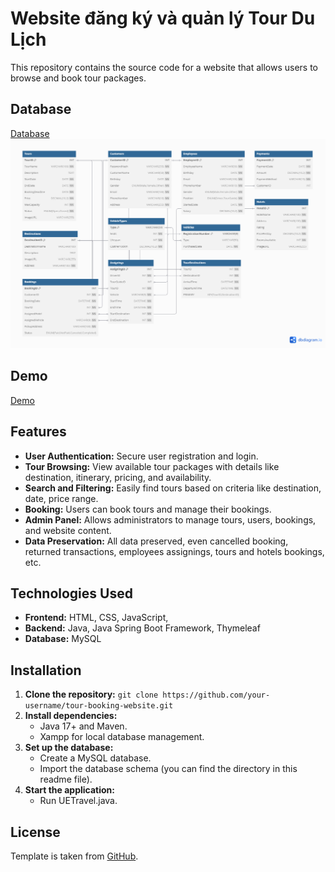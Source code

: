 # Website đăng ký và quản lý Tour Du Lịch

This repository contains the source code for a website that allows users to browse and book tour packages.

## Database

[Database](https://github.com/EnderMagician/Database-Assignment/blob/main/src/main/resources/database/Database.sql)
![Database](https://github.com/EnderMagician/Database-Assignment/blob/main/src/main/resources/database/Database.png)

## Demo

[Demo](https://endermagician.github.io/Database-Assignment/)

## Features

* **User Authentication:** Secure user registration and login.
* **Tour Browsing:** View available tour packages with details like destination, itinerary, pricing, and availability.
* **Search and Filtering:** Easily find tours based on criteria like destination, date, price range.
* **Booking:**  Users can book tours and manage their bookings.
* **Admin Panel:**  Allows administrators to manage tours, users, bookings, and website content.
* **Data Preservation:** All data preserved, even cancelled booking, returned transactions, employees assignings, tours and hotels bookings, etc.

## Technologies Used

* **Frontend:** HTML, CSS, JavaScript, 
* **Backend:** Java, Java Spring Boot Framework, Thymeleaf
* **Database:** MySQL

## Installation

1. **Clone the repository:** `git clone https://github.com/your-username/tour-booking-website.git`
2. **Install dependencies:**
    * Java 17+ and Maven.
    * Xampp for local database management.
3. **Set up the database:**
    * Create a MySQL database.
    * Import the database schema (you can find the directory in this readme file).
4. **Start the application:**
    * Run UETravel.java.

## License

Template is taken from [GitHub](https://github.com/learning-zone/website-templates/tree/master/vteam-a-corporate-multipurpose-free-bootstrap-responsive-template).
